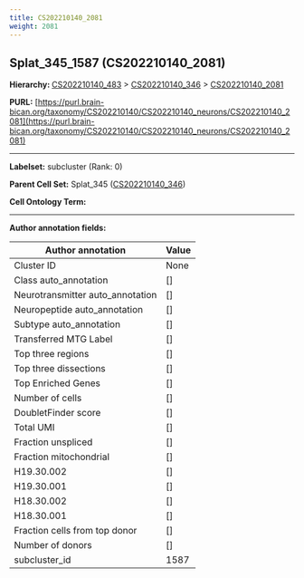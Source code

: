 ```yaml
---
title: CS202210140_2081
weight: 2081
---
```

## Splat_345_1587 (CS202210140_2081)
<b>Hierarchy: </b>
[CS202210140_483](../CS202210140_483) >
[CS202210140_346](../CS202210140_346) >
[CS202210140_2081](../CS202210140_2081)

**PURL:** [https://purl.brain-bican.org/taxonomy/CS202210140/CS202210140_neurons/CS202210140_2081](https://purl.brain-bican.org/taxonomy/CS202210140/CS202210140_neurons/CS202210140_2081)

---


**Labelset:** subcluster (Rank: 0)

**Parent Cell Set:** Splat_345 ([CS202210140_346](../CS202210140_346))



**Cell Ontology Term:** 

[MARKER GENES.]: #


---

[TRANSFERRED ANNOTATIONS.]: #


[AUTHOR ANNOTATION FIELDS.]: #


**Author annotation fields:**

| Author annotation | Value |
|-------------------|-------|
|Cluster ID|None|
|Class auto_annotation|[]|
|Neurotransmitter auto_annotation|[]|
|Neuropeptide auto_annotation|[]|
|Subtype auto_annotation|[]|
|Transferred MTG Label|[]|
|Top three regions|[]|
|Top three dissections|[]|
|Top Enriched Genes|[]|
|Number of cells|[]|
|DoubletFinder score|[]|
|Total UMI|[]|
|Fraction unspliced|[]|
|Fraction mitochondrial|[]|
|H19.30.002|[]|
|H19.30.001|[]|
|H18.30.002|[]|
|H18.30.001|[]|
|Fraction cells from top donor|[]|
|Number of donors|[]|
|subcluster_id|1587|

